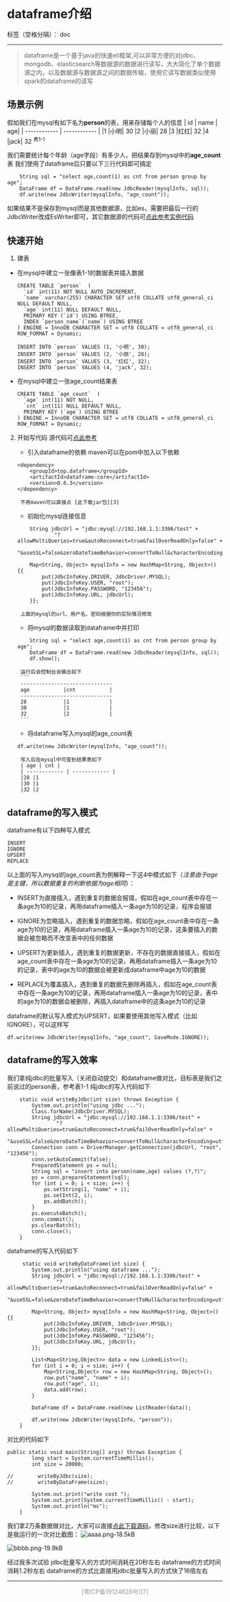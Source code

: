 ﻿# dataframe介绍

标签（空格分隔）： doc

---

> dataframe是一个基于java的快速etl框架,可以非常方便的对jdbc、mongodb、elasticsearch等数据源的数据进行读写，大大简化了单个数据源之内，以及数据源与数据源之间的数据传输，使用它读写数据类似使用spark的dataframe的读写


## 场景示例

假如我们在mysql有如下名为**person**的表，用来存储每个人的信息
| id | name | age|
| ------------ | ------------ |
|1	|小明|	30
|2	|小丽|	28
|3	|红红|	32
|4	|jack|	32
<sup>表1-1</sup>

我们需要统计每个年龄（age字段）有多少人，把结果存到mysql中的**age_count**表
我们使用了dataframe后只要以下三行代码即可搞定
```
    String sql = "select age,count(1) as cnt from person group by age";
    DataFrame df = DataFrame.read(new JdbcReader(mysqlInfo, sql));
    df.write(new JdbcWriter(mysqlInfo, "age_count"));
```
如果结果不是保存到mysql而是其他数据源，比如es，需要把最后一行的JdbcWriter改成EsWriter即可，其它数据源的代码可[点此参考实例代码][1] 


##  快速开始
1. 建表
 - 在mysql中建立一张像表1-1的数据表并插入数据
    ```
    CREATE TABLE `person`  (
      `id` int(11) NOT NULL AUTO_INCREMENT,
      `name` varchar(255) CHARACTER SET utf8 COLLATE utf8_general_ci NULL DEFAULT NULL,
      `age` int(11) NULL DEFAULT NULL,
      PRIMARY KEY (`id`) USING BTREE,
      INDEX `person_name`(`name`) USING BTREE
    ) ENGINE = InnoDB CHARACTER SET = utf8 COLLATE = utf8_general_ci ROW_FORMAT = Dynamic;
    
    INSERT INTO `person` VALUES (1, '小明', 30);
    INSERT INTO `person` VALUES (2, '小丽', 28);
    INSERT INTO `person` VALUES (3, '红红', 32);
    INSERT INTO `person` VALUES (4, 'jack', 32);
    ```
    

 - 在mysql中建立一张age_count结果表
    ```
    CREATE TABLE `age_count`  (
      `age` int(11) NOT NULL,
      `cnt` int(11) NULL DEFAULT NULL,
      PRIMARY KEY (`age`) USING BTREE
    ) ENGINE = InnoDB CHARACTER SET = utf8 COLLATE = utf8_general_ci ROW_FORMAT = Dynamic;
    ```
2. 开始写代码
    源代码可[点此参考][2]

    - 引入dataframe的依赖
    maven可以在pom中加入以下依赖
    ```
    <dependency>
        <groupId>top.dataframe</groupId>
        <artifactId>dataframe-core</artifactId>
        <version>0.6.3</version>
    </dependency>
    ```
        不用maven可以直接点 [此下载jar包][3]
        
    - 初始化mysql连接信息
    ```
        String jdbcUrl = "jdbc:mysql://192.168.1.1:3306/test" +
                "?allowMultiQueries=true&autoReconnect=true&failOverReadOnly=false" +
                "&useSSL=false&zeroDateTimeBehavior=convertToNull&characterEncoding=utf8";

        Map<String, Object> mysqlInfo = new HashMap<String, Object>() {{
            put(JdbcInfoKey.DRIVER, JdbcDriver.MYSQL);
            put(JdbcInfoKey.USER, "root");
            put(JdbcInfoKey.PASSWORD, "123456");
            put(JdbcInfoKey.URL, jdbcUrl);
        }};
    ```
        上面的mysql的url、用户名、密码根据你的实际情况修改
        
    - 将mysql的数据读取到dataframe中并打印
    ```
        String sql = "select age,count(1) as cnt from person group by age";
        DataFrame df = DataFrame.read(new JdbcReader(mysqlInfo, sql));
        df.show();
    ```
        运行后会控制台会输出如下
        ```
        ------------------------------
        age           |cnt           |
        ------------------------------
        28            |1             |
        30            |1             |
        32            |2             |
        ```
    - 将dataframe写入mysql的age_count表
    ```
    df.write(new JdbcWriter(mysqlInfo, "age_count"));
    ```
        写入后在mysql中可查到结果表如下
        | age | cnt | 
        | ------------ | ------------ |
        |28	|1
        |30	|1
        |32	|2

## dataframe的写入模式

dataframe有以下四种写入模式
```
INSERT
IGNORE
UPSERT
REPLACE
```
以上面的写入mysql的age_count表为例解释一下这4中模式如下（*注意由于age是主键，所以数据重复的判断依据为age相同*）：

- INSERT为直接插入，遇到重复的数据会报错，假如在age_count表中存在一条age为10的记录，再用dataframe插入一条age为10的记录，程序会报错

- IGNORE为忽略插入，遇到重复的数据忽略，假如在age_count表中存在一条age为10的记录，再用dataframe插入一条age为10的记录，这条要插入的数据会被忽略而不改变表中的任何数据

- UPSERT为更新插入，遇到重复的数据更新，不存在的数据直接插入，假如在age_count表中存在一条age为10的记录，再用dataframe插入一条age为10的记录，表中的age为10的数据会被更新成dataframe中age为10的数据

- REPLACE为覆盖插入，遇到重复的数据先删除再插入，假如在age_count表中存在一条age为10的记录，再用dataframe插入一条age为10的记录，表中的age为10的数据会被删除，再插入dataframe中的这条age为10的记录

dataframe的默认写入模式为UPSERT，如果要使用其他写入模式（比如IGNORE），可以这样写
```
df.write(new JdbcWriter(mysqlInfo, "age_count", SaveMode.IGNORE));
```

## dataframe的写入效率
我们拿纯jdbc的批量写入（关闭自动提交）和dataframe做对比，目标表是我们之前说过的person表，参考表1-1
纯jdbc的写入代码如下
```
    static void writeByJdbc(int size) throws Exception {
        System.out.println("using jdbc ...");
        Class.forName(JdbcDriver.MYSQL);
        String jdbcUrl = "jdbc:mysql://192.168.1.1:3306/test" +
                "?allowMultiQueries=true&autoReconnect=true&failOverReadOnly=false" +
                "&useSSL=false&zeroDateTimeBehavior=convertToNull&characterEncoding=utf8";
        Connection conn = DriverManager.getConnection(jdbcUrl, "root", "123456");
        conn.setAutoCommit(false);
        PreparedStatement ps = null;
        String sql = "insert into person(name,age) values (?,?)";
        ps = conn.prepareStatement(sql);
        for (int i = 0; i < size; i++) {
            ps.setString(1, "name" + i);
            ps.setInt(2, i);
            ps.addBatch();
        }
        ps.executeBatch();
        conn.commit();
        ps.clearBatch();
        conn.close();
    }
```
dataframe的写入代码如下
```
     static void writeByDataFrame(int size) {
        System.out.println("using dataframe ...");
        String jdbcUrl = "jdbc:mysql://192.168.1.1:3306/test" +
                "?allowMultiQueries=true&autoReconnect=true&failOverReadOnly=false" +
                "&useSSL=false&zeroDateTimeBehavior=convertToNull&characterEncoding=utf8";

        Map<String, Object> mysqlInfo = new HashMap<String, Object>() {{
            put(JdbcInfoKey.DRIVER, JdbcDriver.MYSQL);
            put(JdbcInfoKey.USER, "root");
            put(JdbcInfoKey.PASSWORD, "123456");
            put(JdbcInfoKey.URL, jdbcUrl);
        }};

        List<Map<String,Object>> data = new LinkedList<>();
        for (int i = 0; i < size; i++) {
            Map<String,Object> row = new HashMap<String, Object>();
            row.put("name", "name" + i);
            row.put("age", i);
            data.add(row);
        }

        DataFrame df = DataFrame.read(new ListReader(data));

        df.write(new JdbcWriter(mysqlInfo, "person"));
    }
```

对比的代码如下
```
public static void main(String[] args) throws Exception {
        long start = System.currentTimeMillis();
        int size = 20000;

//        writeByJdbc(size);
//        writeByDataFrame(size);

        System.out.print("write cost ");
        System.out.print(System.currentTimeMillis() - start);
        System.out.println("ms");
    }
```
我们拿2万条数据做对比，大家可以直接[点此下载源码][4]，修改size进行比较，以下是我运行的一次对比截图：
![aaaa.png-18.5kB][5]

![bbbb.png-19.9kB][6]

经过我多次试验
jdbc批量写入的方式时间消耗在20秒左右
dataframe的方式时间消耗1.2秒左右
dataframe的方式比直接用jdbc批量写入的方式快了16倍左右


----------


<center style='color: #999'>[粤ICP备19124828号][7]</center>


  [1]: https://github.com/lief2liu/dataframe/tree/master/src/test/java/top/dataframe
  [2]:  https://github.com/lief2liu/dataframe/blob/master/src/test/java/top/dataframe/QuickStart.java
  [3]: https://repo1.maven.org/maven2/top/dataframe/dataframe-core/0.6.3/dataframe-core-0.6.3.jar
  [4]: https://github.com/lief2liu/dataframe/tree/master/src/test/java/top/dataframe/CompareJdbc.java
  [5]: http://static.zybuluo.com/lief/1s8olvmt7k2ai2pikug1odvl/aaaa.png
  [6]: http://static.zybuluo.com/lief/doeqg3bpy76izjjsnfvinr86/bbbb.png
  [7]: http://www.beian.miit.gov.cn